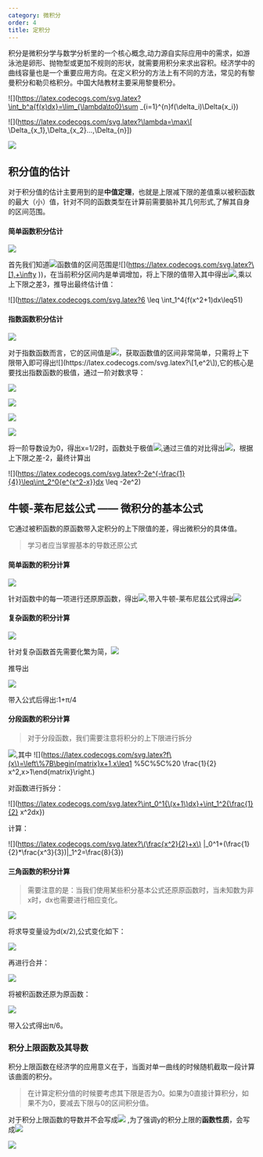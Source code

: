 ```yaml
---
category: 微积分
order: 4
title: 定积分
---
```


积分是微积分学与数学分析里的一个核心概念,动力源自实际应用中的需求，如游泳池是卵形、抛物型或更加不规则的形状，就需要用积分来求出容积。经济学中的曲线容量也是一个重要应用方向。在定义积分的方法上有不同的方法，常见的有黎曼积分和勒贝格积分。中国大陆教材主要采用黎曼积分。

![](https://latex.codecogs.com/svg.latex?\int_b^a{f(x)dx}=\lim_{\lambda\to0}\sum _{i=1}^{n}f(\delta_i)\Delta{x_i}) 

![](https://latex.codecogs.com/svg.latex?\lambda=\max\[ \Delta_{x_1},\Delta_{x_2}...,\Delta_{n}\]) 


![](https://upload.wikimedia.org/wikipedia/commons/c/c0/%D0%A7%D1%82%D0%BE_%D1%82%D0%B0%D0%BA%D0%BE%D0%B5_%D0%B8%D0%BD%D1%82%D0%B5%D0%B3%D1%80%D0%B0%D0%BB_%D0%90%D0%BD%D0%B8%D0%BC%D0%B0%D1%86%D0%B8%D1%8F.gif)

## 积分值的估计

对于积分值的估计主要用到的是**中值定理**，也就是上限减下限的差值乘以被积函数的最大（小）值，针对不同的函数类型在计算前需要脑补其几何形式,了解其自身的区间范围。

#### 简单函数积分估计

![](https://latex.codecogs.com/svg.latex?\int_1^4{f(x^2+1)dx}) 

首先我们知道![](https://latex.codecogs.com/svg.latex?x^2+1)函数值的区间范围是![](https://latex.codecogs.com/svg.latex?\[1,+\infty \))，在当前积分区间内是单调增加，将上下限的值带入其中得出![](https://latex.codecogs.com/svg.latex?y_{max}=17,y_{min}=2),乘以上下限之差3，推导出最终估计值：

![](https://latex.codecogs.com/svg.latex?6 \leq \int_1^4{f(x^2+1)dx\leq51)

#### 指数函数积分估计

![](https://latex.codecogs.com/svg.latex?\int_2^0{e^{x^2-x}}dx)

对于指数函数而言，它的区间值是![](https://latex.codecogs.com/svg.latex?\(0,+\infty\))，获取函数值的区间非常简单，只需将上下限带入即可得出![](https://latex.codecogs.com/svg.latex?\[1,e^2\]),它的核心是要找出指数函数的极值，通过一阶对数求导：

![](https://latex.codecogs.com/svg.latex?y=e^{x^2+x})

![](https://latex.codecogs.com/svg.latex?ln_y=\(x^2+x\)ln_e)

![](https://latex.codecogs.com/svg.latex?\frac{y'}{y}=\(x^2+x\)')

![](https://latex.codecogs.com/svg.latex?y'=e^{x^2+x}\(2x+1\))

将一阶导数设为0，得出x=1/2时，函数处于极值![](https://latex.codecogs.com/svg.latex?y=e^{-\frac{1}{4}}),通过三值的对比得出![](https://latex.codecogs.com/svg.latex?y_{min}=2e^{-\frac{1}{4}},y_{max}=2e^2)，根据上下限之差-2，最终计算出

![](https://latex.codecogs.com/svg.latex?-2e^{-\frac{1}{4}}\leq\int_2^0{e^{x^2-x}}dx \leq -2e^2)

## 牛顿-莱布尼兹公式 —— 微积分的基本公式

它通过被积函数的原函数带入定积分的上下限值的差，得出微积分的具体值。

> 学习者应当掌握基本的导数还原公式

#### 简单函数的积分计算

![](https://latex.codecogs.com/svg.latex?\int_0^a{\(3x^2-x+1\)dx}) 

针对函数中的每一项进行还原原函数，得出![](https://latex.codecogs.com/svg.latex?x^3-\frac{x^2}{2}+x),带入牛顿-莱布尼兹公式得出![](https://latex.codecogs.com/svg.latex?a^3-\frac{a^2}{2}+a)

#### 复杂函数的积分计算

![](https://latex.codecogs.com/svg.latex?\int_{-1}^0{\(\frac{3x^4+3x^2+1}{x^2+1}\)dx}) 

针对复杂函数首先需要化繁为简，![](https://latex.codecogs.com/svg.latex?\int_{-1}^0{\({3x^2}\)dx}+\int_{-1}^0{\(\frac{1}{x^2+1}\)dx}) 

推导出

![](https://latex.codecogs.com/svg.latex?x^3+arctanx)

带入公式后得出:1+π/4

#### 分段函数的积分计算

> 对于分段函数，我们需要注意将积分的上下限进行拆分

![](https://latex.codecogs.com/svg.latex?\int_0^2{\(x\)dx}),其中 ![](https://latex.codecogs.com/svg.latex?f\(x\)=\left\%7B\begin{matrix}x+1,x\leq1 %5C%5C%20  \frac{1}{2} x^2,x>1\end{matrix}\right.)

对函数进行拆分：

![](https://latex.codecogs.com/svg.latex?\int_0^1{\(x+1\)dx}+\int_1^2{\frac{1}{2} x^2dx}) 

计算：

![](https://latex.codecogs.com/svg.latex?\(\frac{x^2}{2}+x\) |_0^1+\(\frac{1}{2}*\frac{x^3}{3}\)|_1^2=\frac{8}{3})

#### 三角函数的积分计算

> 需要注意的是：当我们使用某些积分基本公式还原原函数时，当未知数为非x时，dx也需要进行相应变化。

![](https://latex.codecogs.com/svg.latex?\int_0^1{\(\frac{dx}{\sqrt{4-x^2}}\)) 

将求导变量设为d(x/2),公式变化如下：

![](https://latex.codecogs.com/svg.latex?\frac{1}{2}\int_0^1{\frac{d\(\frac{x}{2}\)}{\sqrt{1-\(\frac{x}{2}\)^2}}) 

再进行合并：

![](https://latex.codecogs.com/svg.latex?\int_0^1{\frac{dx}{\sqrt{1-\(\frac{x}{2}\)^2}}) 

将被积函数还原为原函数：

![](https://latex.codecogs.com/svg.latex?arcsin{\frac{x}{2}}|_{1}{0}) 

带入公式得出π/6。

### 积分上限函数及其导数

积分上限函数在经济学的应用意义在于，当面对单一曲线的时候随机截取一段计算该曲面的积分。

> 在计算定积分值的时候要考虑其下限是否为0。如果为0直接计算积分，如果不为0，要减去下限与0的区间积分值。

对于积分上限函数的导数并不会写成![](https://latex.codecogs.com/svg.latex?\frac{dy}{dx}) ,为了强调y的积分上限的**函数性质**，会写成![](https://latex.codecogs.com/svg.latex?\frac{d}{dx}f(x))


![](https://self-1253763202.cos.ap-chengdu.myqcloud.com/applications/shangcai/up_limit.jpg)